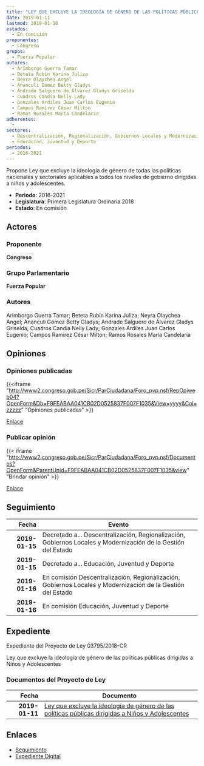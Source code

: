```yaml
---
title: "LEY QUE EXCLUYE LA IDEOLOGÍA DE GÉNERO DE LAS POLÍTICAS PÚBLICAS DIRIGIDAS A NIÑOS Y ADOLESCENTES"
date: 2019-01-11
lastmod: 2019-01-16
estados: 
  - En comisión
proponentes: 
  - Congreso
grupos: 
  - Fuerza Popular
autores: 
  - Arimborgo Guerra Tamar
  - Beteta Rubín Karina Juliza
  - Neyra Olaychea Angel
  - Ananculi Gómez Betty Gladys
  - Andrade Salguero de Álvarez Gladys Griselda
  - Cuadros Candia Nelly Lady
  - Gonzales Ardiles Juan Carlos Eugenio
  - Campos Ramírez César Milton
  - Ramos Rosales María Candelaria
adherentes: 
  - 
sectores: 
  - Descentralización, Regionalización, Gobiernos Locales y Modernización de la Gestión del Estado
  - Educación, Juventud y Deporte
periodos: 
  - 2016-2021
---
```


Propone Ley que excluye la ideología de género de todas las políticas nacionales y sectoriales aplicables a todos los niveles de gobierno dirigidas a niños y adolescentes.

- **Periodo**: 2016-2021
- **Legislatura**: Primera Legislatura Ordinaria 2018
- **Estado**: En comisión

## Actores

### Proponente

**Congreso**

### Grupo Parlamentario

**Fuerza Popular**

### Autores

Arimborgo Guerra Tamar; Beteta Rubín Karina Juliza; Neyra Olaychea Angel; Ananculi Gómez Betty Gladys; Andrade Salguero de Álvarez Gladys Griselda; Cuadros Candia Nelly Lady; Gonzales Ardiles Juan Carlos Eugenio; Campos Ramírez César Milton; Ramos Rosales María Candelaria


## Opiniones

### Opiniones publicadas

{{<iframe "http://www2.congreso.gob.pe/Sicr/ParCiudadana/Foro_pvp.nsf/RepOpiweb04?OpenForm&Db=F9FEABAA041CB02D0525837F007F1035&View=yyyy&Col=zzzzz" "Opiniones publicadas" >}}

[Enlace](http://www2.congreso.gob.pe/Sicr/ParCiudadana/Foro_pvp.nsf/RepOpiweb04?OpenForm&Db=F9FEABAA041CB02D0525837F007F1035&View=yyyy&Col=zzzzz)
### Publicar opinión

{{< iframe "http://www2.congreso.gob.pe/Sicr/ParCiudadana/Foro_pvp.nsf/Documentos?OpenForm&ParentUnid=F9FEABAA041CB02D0525837F007F1035&view" "Brindar opinión" >}}

[Enlace](http://www2.congreso.gob.pe/Sicr/ParCiudadana/Foro_pvp.nsf/Documentos?OpenForm&ParentUnid=F9FEABAA041CB02D0525837F007F1035&view)

## Seguimiento

| Fecha | Evento |
|------:|--------|
| **2019-01-15** | Decretado a... Descentralización, Regionalización, Gobiernos Locales y Modernización de la Gestión del Estado|
| **2019-01-15** | Decretado a... Educación, Juventud y Deporte|
| **2019-01-16** | En comisión Descentralización, Regionalización, Gobiernos Locales y Modernización de la Gestión del Estado|
| **2019-01-16** | En comisión Educación, Juventud y Deporte|


## Expediente

Expediente del Proyecto de Ley 03795/2018-CR

Ley que excluye la ideología de género de las políticas públicas dirigidas a Niños y Adolescentes


### Documentos del Proyecto de Ley

| Fecha | Documento |
|------:|--------|
| **2019-01-11** | [Ley que excluye la ideología de género de las políticas públicas dirigidas a Niños y Adolescentes](http://www.leyes.congreso.gob.pe/Documentos/2016_2021/Proyectos_de_Ley_y_de_Resoluciones_Legislativas/PL0379520190111..pdf) |

## Enlaces 

- [Seguimiento](http://www2.congreso.gob.pe/Sicr/TraDocEstProc/CLProLey2016.nsf/f7fff46988ca05b1052578e100829cc7/c7566f359a3066a70525837f007dcb1d?OpenDocument)
- [Expediente Digital](http://www2.congreso.gob.pe/Sicr/TraDocEstProc/CLProLey2016.nsf/f7fff46988ca05b1052578e100829cc7/c7566f359a3066a70525837f007dcb1d?OpenDocument&Click=05257FB7005EB655.eb71d0cf91d8294e05256cdf006b5706/$Body/0.1C6C)
